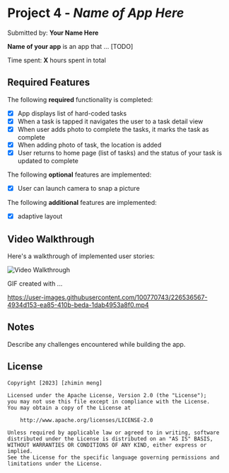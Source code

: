 # Project 4 - *Name of App Here*

Submitted by: **Your Name Here**

**Name of your app** is an app that ... [TODO] 

Time spent: **X** hours spent in total

## Required Features

The following **required** functionality is completed:

- [x] App displays list of hard-coded tasks
- [x] When a task is tapped it navigates the user to a task detail view
- [x] When user adds photo to complete the tasks, it marks the task as complete
- [x] When adding photo of task, the location is added
- [x] User returns to home page (list of tasks) and the status of your task is updated to complete
 
The following **optional** features are implemented:

- [x] User can launch camera to snap a picture	

The following **additional** features are implemented:

- [x] adaptive layout

## Video Walkthrough

Here's a walkthrough of implemented user stories:

<img src='http://i.imgur.com/link/to/your/gif/file.gif' title='Video Walkthrough' width='' alt='Video Walkthrough' />

<!-- Replace this with whatever GIF tool you used! -->
GIF created with ...  

https://user-images.githubusercontent.com/100770743/226536567-4934d153-ea85-410b-beda-1dab4953a8f0.mp4



## Notes

Describe any challenges encountered while building the app.

## License

    Copyright [2023] [zhimin meng]

    Licensed under the Apache License, Version 2.0 (the "License");
    you may not use this file except in compliance with the License.
    You may obtain a copy of the License at

        http://www.apache.org/licenses/LICENSE-2.0

    Unless required by applicable law or agreed to in writing, software
    distributed under the License is distributed on an "AS IS" BASIS,
    WITHOUT WARRANTIES OR CONDITIONS OF ANY KIND, either express or implied.
    See the License for the specific language governing permissions and
    limitations under the License.
